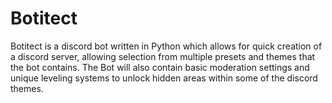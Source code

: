 # Botitect

Botitect is a discord bot written in Python which allows for quick creation of a discord server, allowing selection from multiple presets and themes that the bot contains.
The Bot will also contain basic moderation settings and unique leveling systems to unlock hidden areas within some of the discord themes.
